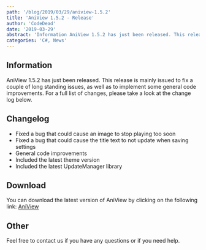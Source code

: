```yaml
---
path: '/blog/2019/03/29/aniview-1.5.2'
title: 'AniView 1.5.2 - Release'
author: 'CodeDead'
date: '2019-03-29'
abstract: 'Information AniView 1.5.2 has just been released. This release is mainly issued to fix a couple of long standing issues, as well as to implement some general code improvements. For a full list of changes, please take a look at the change log below. Change log Fixed a...'
categories: 'C#, News'
---
```


## Information

AniView 1.5.2 has just been released. This release is mainly issued to fix a couple of long standing issues, as well as to implement some general code improvements. For a full list of changes, please take a look at the change log below.

## Changelog

- Fixed a bug that could cause an image to stop playing too soon
- Fixed a bug that could cause the title text to not update when saving settings
- General code improvements
- Included the latest theme version
- Included the latest UpdateManager library

## Download

You can download the latest version of AniView by clicking on the following link:
<a href="/software/aniview">AniView</a>

## Other

Feel free to contact us if you have any questions or if you need help.
